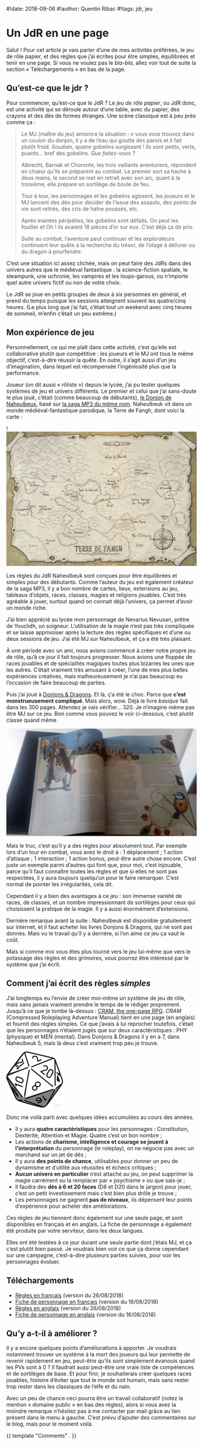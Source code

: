 #!date: 2018-09-06
#!author: Quentin Ribac
#!tags: jdr, jeu

# Un JdR en une page
Salut ! Pour cet article je vais parler d’une de mes activités préférées, le jeu de rôle papier, et des règles que j’ai écrites pour être simples, équilibrées et tenir en une page.
Si vous ne voulez pas le *bla-bla*, allez voir tout de suite la section « Téléchargements » en bas de la page.

## Qu’est-ce que le jdr ?
Pour commencer, qu’est-ce que le JdR ? Le *jeu de rôle papier*, ou JdR donc, est une activité qui se déroule autour d’une table, avec du papier, des crayons et des dés de formes étranges. Une scène classique est à peu près comme ça :

> Le MJ (maître du jeu) annonce la situation : « vous vous trouvez dans un couloir du donjon, il y a de l’eau qui goutte des parois et il fait plutôt froid. *Soudain*, quatre gobelins surgissent ! Ils sont petits, verts, puants… bref des gobelins. *Que faites-vous ?*
>
> Albrecht, Barnak et Choronte, les trois vaillants aventuriers, répondent en chœur qu’ils se préparent au combat. Le premier sort sa hache à deux mains, le second se met en retrait avec son arc, quant à la troisième, elle prépare un sortilège de boule de feu.
>
> Tour à tour, les personnages et les gobelins agissent, les joueurs et le MJ lancent des dés pour décider de l’issue des assauts, des points de vie sont retirés, des cris de haîne poussés, etc.
>
> Après maintes péripéties, les gobelins sont défaits. On peut les fouiller et Oh ! ils avaient 18 pièces d’or sur eux. C’est déjà ça de pris.
>
> Suite au combat, l’aventure peut continuer et les explorateurs continuent leur quête à la recherche du trésor, de l’otage à délivrer ou du dragon à pourfendre.

C’est une situation ici assez clichée, mais on peut faire des JdRs dans des univers autres que le médiéval fantastique : la science-fiction spatiale, le steampunk, une uchronie, les vampires et les loups-garous, ou n’importe quel autre univers fictif ou non de votre choix.

Le JdR se joue en petits groupes de deux à six personnes en général, et prend du temps puisque les sessions atteignent souvent les quatre/cinq heures. (Le plus long que j’ai fait, c’était tout un weekend avec cinq heures de sommeil, m’enfin c’était un peu extrême.)

## Mon expérience de jeu
Personnellement, ce qui me plaît dans cette activité, c’est qu’elle est collaborative plutôt que compétitive : les joueurs et le MJ ont tous le même objectif, c’est-à-dire réussir la quête.
En outre, il s’agit aussi d’un jeu d’imagination, dans lequel est récompensée l’ingéniosité plus que la performance.

Joueur (on dit aussi « rôliste ») depuis le lycée, j’ai pu tester quelques systèmes de jeu et univers différents. Le premier et celui que j’ai sans-doute le plus joué, c’était (comme beaucoup de débutants), [le Donjon de Naheulbeux](https://naheulbeuk.com), basé sur [la saga MP3 du même nom](https://www.penofchaos.com/warham/donjon-telecharge.htm). Naheulbeuk vit dans un monde médiéval-fantastique parodique, la Terre de Fangh, dont voici la carte :

!![carte de la Terre de Fangh](/media/img/2018/09/fangh-marion-globale.jpg)

Les règles du JdR Naheulbeuk sont conçues pour être équilibrées et simples pour des débutants. Comme l’auteur du jeu est également créateur de la saga MP3, il y a bon nombre de cartes, lieux, extensions au jeu, tableaux d’objets, races, classes, magies et religions jouables. C’est très agréable à jouer, surtout quand on connait déjà l’univers, ça permet d’avoir un monde riche.

J’ai bien apprécié au lycée mon personnage de Nevarius Nevusari, prêtre de Youclidh, un soigneur. L’utilisation de la magie n’est pas très compliquée et se laisse apprivoiser après la lecture des règles spécifiques et d’une ou deux sessions de jeu. J’ai été MJ sur Naheulbeuk, et ça a été très plaisant.

À une période avec un ami, nous avions commencé à créer notre propre jeu de rôle, qu’à ce jour il fait toujours progresser. Nous avions une floppée de races jouables et de spécialités magiques toutes plus bizarres les unes que les autres. C’était vraiment très amusant à créer, l’une de mes plus belles expériences créatives, mais malheureusement je n’ai pas beaucoup eu l’occasion de faire beaucoup de parties.

Puis j’ai joué à [Donjons & Dragons](https://dnd.wizards.com). Et là, ç’a été le choc. Parce que **c’est monstrueusement compliqué**. Mais alors, wow. Déjà le livre *basique* fait dans les 300 pages. Attendez je vais vérifier… 320. Je n’imagine même pas être MJ sur ce jeu. Bon comme vous pouvez le voir ci-dessous, c’est plutôt classe quand même.

![la page ‘Half-elf’ du Player’s Handbook](/media/img/2018/09/dnd-handbook.jpg)

Mais le truc, c’est qu’il y a des règles pour absolument tout. Par exemple lors d’un tour en combat, vous avez le droit à : 1 déplacement ; 1 action d’attaque ; 1 interaction ; 1 action bonus, peut-être autre chose encore. C’est juste un exemple parmi d’autres qui font que, pour moi, c’est injouable, parce qu’il faut connaître toutes les règles et que si elles ne sont pas respectées, il y aura *toujours* quelqu’un pour le faire remarquer. C’est normal de pointer les irrégularités, cela dit.

Cependant il y a bien des avantages à ce jeu : son immense variété de races, de classes, et un nombre impressionnant de sortilèges pour ceux qui choisissent la pratique de la magie. Il y a aussi énormément d’extensions.

Dernière remarque avant la suite : Naheulbeuk est disponible gratuitement sur internet, et il faut acheter les livres Donjons & Dragons, qui ne sont pas donnés. Mais vu le travail qu’il y a derrière, si l’on aime ce jeu ça vaut le coût.

Mais si comme moi vous êtes plus tourné vers le jeu lui-même que vers le potassage des règles et des grimoires, vous pourrez être intéressé par le système que j’ai écrit.

## Comment j’ai écrit des règles *simples*
J’ai longtemps eu l’envie de créer moi-même un système de jeu de rôle, mais sans jamais vraiment prendre le temps de le rédiger proprement. Jusqu’à ce que je tombe là-dessus : [CRAM, the one-page RPG](http://onepagerpg.com). *CRAM* (Compressed Roleplaying Adventure Manual) tient en une page (en anglais) et fournit des règles simples. Ce que j’avais à lui reprocher toutefois, c’était que les personnages n’étaient jugés que sur deux caractéristiques : PHY (physique) et MEN (mental). Dans Donjons & Dragons il y en a 7, dans Naheulbeuk 5, mais là deux c’est vraiment trop peu je trouve.

![icône D20](/media/img/2018/09/d20.png)

Donc me voilà parti avec quelques idées accumulées au cours des années.

* Il y aura **quatre caractéristiques** pour les personnages : Constitution, Dextérité, Attention et Magie. Quatre c’est un bon nombre ;
* Les actions de **charisme, intelligence et courage se jouent à l’interprétation** du personnage (le roleplay), on ne négocie pas avec un marchand sur un jet de dés ;
* Il y aura **des points de chance**, utilisables pour donner un peu de dynamisme et d’utilité aux réussites et échecs critiques ;
* **Aucun univers en particulier** n’est attaché au jeu, on peut supprimer la magie carrément ou la remplacer par « psychisme » ou que sais-je ;
* Il faudra des **dés à 6 et 20 faces** (D6 et D20 dans le jargon) pour jouer, c’est un petit investissement mais c’est bien plus drôle je trouve ;
* Les personnages ne gagnent **pas de niveaux**, ils dépensent leur points d’expérience pour acheter des améliorations.

Ces règles de jeu tiennent donc également sur une seule page, et sont disponibles en français et en anglais. La fiche de personnage a également été produite par votre serviteur, dans les deux langues.

Elles ont été testées à ce jour durant une seule partie dont j’étais MJ, et ça c’est plutôt bien passé. Je voudrais bien voir ce que ça donne cependant sur une campagne, c’est-à-dire plusieurs parties suivies, pour voir les personnages évoluer.

## Téléchargements

* [Règles en français](/media/files/jdr/jdr-20180826.pdf) (version du 26/08/2018)
* [Fiche de personnage en français](/media/files/jdr/fichePerso-20180816.pdf) (version du 16/08/2018)
* [Règles en anglais](/media/files/jdr/rpg-20180826.pdf) (version du 26/08/2018)
* [Fiche de personnage en anglais](/media/files/jdr/characterSheet-20180816.pdf) (version du 16/08/2018)

## Qu’y a-t-il à améliorer ?
Il y a encore quelques points d’améliorations à apporter. Je voudrais notamment trouver un système à la mort des joueurs qui leur permette de revenir rapidement en jeu, peut-être qu’ils sont simplement évanouis quand les PVs sont à 0 ? Il faudrait aussi peut-être une vraie liste de compétences et de sortilèges de base. Et pour finir, je souhaiterais créer quelques races jouables, histoire d’éviter que tout le monde soit humain, mais sans rester trop rester dans les classiques de l’elfe et du nain.

Avec un peu de chance ceci pourra être un travail collaboratif (notez la mention « domaine public » en bas des règles), alors si vous avez la moindre remarque n’hésitez pas à me contacter par mail grâce au lien présent dans le menu à gauche. C’est prévu d’ajouter des commentaires sur le blog, mais pour le moment voilà.

{{ template "Comments" . }}
